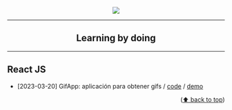 <a name="readme-top"></a>

<p align="center">
  <img src="https://skillicons.dev/icons?i=astro,go,next,nodejs,react,svelte" />
  <hr />
  <h2 align="center">Learning by doing</h2>
</p>

___

## React JS 

* [2023-03-20] GifApp: aplicación para obtener gifs / [code](https://github.com/refpx/learning-by-doing/tree/main/code/reactjs/2023-03-20-gif-app) / [demo](https://lbd-gifapp.netlify.app/)

<p align="right">(<a target="_blank" href="#readme-top">⬆️ back to top</a>)</p>